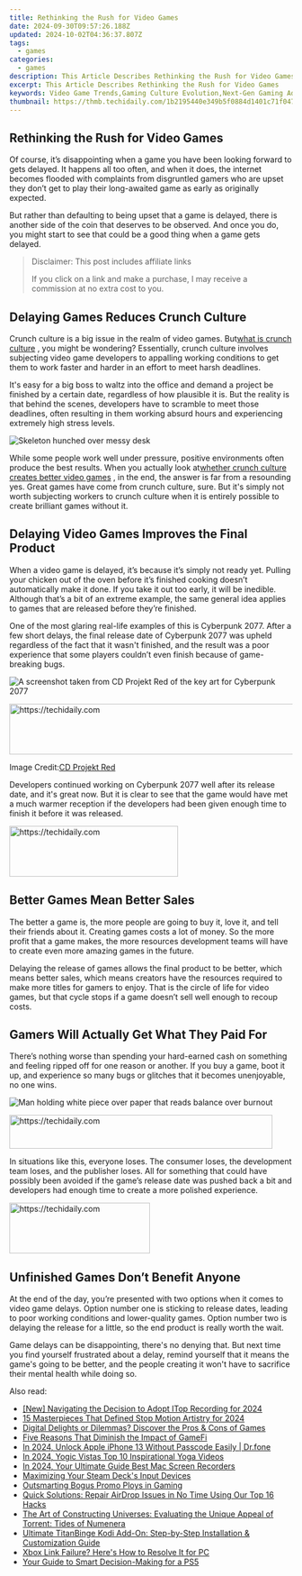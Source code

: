 ```yaml
---
title: Rethinking the Rush for Video Games
date: 2024-09-30T09:57:26.188Z
updated: 2024-10-02T04:36:37.807Z
tags:
  - games
categories:
  - games
description: This Article Describes Rethinking the Rush for Video Games
excerpt: This Article Describes Rethinking the Rush for Video Games
keywords: Video Game Trends,Gaming Culture Evolution,Next-Gen Gaming Advantages,Gamification in Daily Life,Digital Entertainment Alternatives,Sustainable Gaming Practices,Impactful Video Game Design
thumbnail: https://thmb.techidaily.com/1b2195440e349b5f0884d1401c71f047053f6f52811a1360983fce9511380f91.jpg
---
```


## Rethinking the Rush for Video Games

 Of course, it’s disappointing when a game you have been looking forward to gets delayed. It happens all too often, and when it does, the internet becomes flooded with complaints from disgruntled gamers who are upset they don’t get to play their long-awaited game as early as originally expected.

 But rather than defaulting to being upset that a game is delayed, there is another side of the coin that deserves to be observed. And once you do, you might start to see that could be a good thing when a game gets delayed.

>  Disclaimer: This post includes affiliate links
>
>  If you click on a link and make a purchase, I may receive a commission at no extra cost to you.
>

## Delaying Games Reduces Crunch Culture

 Crunch culture is a big issue in the realm of video games. But[what is crunch culture](https://www.makeuseof.com/crunch-culture-video-games/) , you might be wondering? Essentially, crunch culture involves subjecting video game developers to appalling working conditions to get them to work faster and harder in an effort to meet harsh deadlines.

 It's easy for a big boss to waltz into the office and demand a project be finished by a certain date, regardless of how plausible it is. But the reality is that behind the scenes, developers have to scramble to meet those deadlines, often resulting in them working absurd hours and experiencing extremely high stress levels.

![Skeleton hunched over messy desk](https://static1.makeuseofimages.com/wordpress/wp-content/uploads/2023/08/skeleton-hunched-over-messy-desk.jpg)

 While some people work well under pressure, positive environments often produce the best results. When you actually look at[whether crunch culture creates better video games](https://www.makeuseof.com/does-crunch-culture-deliver-good-bad-games/) , in the end, the answer is far from a resounding yes. Great games have come from crunch culture, sure. But it's simply not worth subjecting workers to crunch culture when it is entirely possible to create brilliant games without it.

## Delaying Video Games Improves the Final Product

 When a video game is delayed, it’s because it’s simply not ready yet. Pulling your chicken out of the oven before it’s finished cooking doesn’t automatically make it done. If you take it out too early, it will be inedible. Although that’s a bit of an extreme example, the same general idea applies to games that are released before they’re finished.

 One of the most glaring real-life examples of this is Cyberpunk 2077\. After a few short delays, the final release date of Cyberpunk 2077 was upheld regardless of the fact that it wasn't finished, and the result was a poor experience that some players couldn’t even finish because of game-breaking bugs.

![A screenshot taken from CD Projekt Red of the key art for Cyberpunk 2077](https://static1.makeuseofimages.com/wordpress/wp-content/uploads/2023/03/cyberpunk-2077-key-art.jpg)

<!-- affiliate ads begin -->
<a href="https://appsumo.8odi.net/c/5597632/2123731/7443" target="_top" id="2123731">
  <img src="//a.impactradius-go.com/display-ad/7443-2123731" border="0" alt="https://techidaily.com" width="728" height="90"/>
</a>
<img height="0" width="0" src="https://appsumo.8odi.net/i/5597632/2123731/7443" style="position:absolute;visibility:hidden;" border="0" />
<!-- affiliate ads end -->

 Image Credit:[CD Projekt Red](https://www.cdprojektred.com/en/our-games)

 Developers continued working on Cyberpunk 2077 well after its release date, and it's great now. But it is clear to see that the game would have met a much warmer reception if the developers had been given enough time to finish it before it was released.

<!-- affiliate ads begin -->
<a href="https://wigfever.sjv.io/c/5597632/2005183/22899" target="_top" id="2005183">
  <img src="//a.impactradius-go.com/display-ad/22899-2005183" border="0" alt="https://techidaily.com" width="300" height="90"/>
</a>
<img height="0" width="0" src="https://wigfever.sjv.io/i/5597632/2005183/22899" style="position:absolute;visibility:hidden;" border="0" />
<!-- affiliate ads end -->

## Better Games Mean Better Sales

 The better a game is, the more people are going to buy it, love it, and tell their friends about it. Creating games costs a lot of money. So the more profit that a game makes, the more resources development teams will have to create even more amazing games in the future.

 Delaying the release of games allows the final product to be better, which means better sales, which means creators have the resources required to make more titles for gamers to enjoy. That is the circle of life for video games, but that cycle stops if a game doesn’t sell well enough to recoup costs.

## Gamers Will Actually Get What They Paid For

 There’s nothing worse than spending your hard-earned cash on something and feeling ripped off for one reason or another. If you buy a game, boot it up, and experience so many bugs or glitches that it becomes unenjoyable, no one wins.

![Man holding white piece over paper that reads balance over burnout](https://static1.makeuseofimages.com/wordpress/wp-content/uploads/2023/08/man-holding-white-piece-over-paper-that-reads-balance-over-burnout.jpg)

<!-- affiliate ads begin -->
<a href="https://bluettius.sjv.io/c/5597632/2139122/17108" target="_top" id="2139122">
  <img src="//a.impactradius-go.com/display-ad/17108-2139122" border="0" alt="https://techidaily.com" width="468" height="60"/>
</a>
<img height="0" width="0" src="https://bluettius.sjv.io/i/5597632/2139122/17108" style="position:absolute;visibility:hidden;" border="0" />
<!-- affiliate ads end -->

 In situations like this, everyone loses. The consumer loses, the development team loses, and the publisher loses. All for something that could have possibly been avoided if the game’s release date was pushed back a bit and developers had enough time to create a more polished experience.

<!-- affiliate ads begin -->
<a href="https://bluettius.sjv.io/c/5597632/2139116/17108" target="_top" id="2139116">
  <img src="//a.impactradius-go.com/display-ad/17108-2139116" border="0" alt="https://techidaily.com" width="250" height="90"/>
</a>
<img height="0" width="0" src="https://bluettius.sjv.io/i/5597632/2139116/17108" style="position:absolute;visibility:hidden;" border="0" />
<!-- affiliate ads end -->

## Unfinished Games Don’t Benefit Anyone

 At the end of the day, you’re presented with two options when it comes to video game delays. Option number one is sticking to release dates, leading to poor working conditions and lower-quality games. Option number two is delaying the release for a little, so the end product is really worth the wait.

 Game delays can be disappointing, there's no denying that. But next time you find yourself frustrated about a delay, remind yourself that it means the game's going to be better, and the people creating it won't have to sacrifice their mental health while doing so.

<ins class="adsbygoogle"
     style="display:block"
     data-ad-format="autorelaxed"
     data-ad-client="ca-pub-7571918770474297"
     data-ad-slot="1223367746"></ins>

<ins class="adsbygoogle"
     style="display:block"
     data-ad-client="ca-pub-7571918770474297"
     data-ad-slot="8358498916"
     data-ad-format="auto"
     data-full-width-responsive="true"></ins>

<span class="atpl-alsoreadstyle">Also read:</span>
<div><ul>
<li><a href="https://on-screen-recording.techidaily.com/new-navigating-the-decision-to-adopt-itop-recording-for-2024/"><u>[New] Navigating the Decision to Adopt ITop Recording for 2024</u></a></li>
<li><a href="https://extra-resources.techidaily.com/15-masterpieces-that-defined-stop-motion-artistry-for-2024/"><u>15 Masterpieces That Defined Stop Motion Artistry for 2024</u></a></li>
<li><a href="https://games-able.techidaily.com/digital-delights-or-dilemmas-discover-the-pros-and-cons-of-games/"><u>Digital Delights or Dilemmas? Discover the Pros & Cons of Games</u></a></li>
<li><a href="https://games-able.techidaily.com/five-reasons-that-diminish-the-impact-of-gamefi/"><u>Five Reasons That Diminish the Impact of GameFi</u></a></li>
<li><a href="https://iphone-unlock.techidaily.com/in-2024-unlock-apple-iphone-13-without-passcode-easily-drfone-by-drfone-ios/"><u>In 2024, Unlock Apple iPhone 13 Without Passcode Easily | Dr.fone</u></a></li>
<li><a href="https://youtube-web.techidaily.com/24-yogic-vistas-top-10-inspirational-yoga-videos/"><u>In 2024, Yogic Vistas Top 10 Inspirational Yoga Videos</u></a></li>
<li><a href="https://screen-sharing-recording.techidaily.com/in-2024-your-ultimate-guide-best-mac-screen-recorders/"><u>In 2024, Your Ultimate Guide Best Mac Screen Recorders</u></a></li>
<li><a href="https://games-able.techidaily.com/maximizing-your-steam-decks-input-devices/"><u>Maximizing Your Steam Deck's Input Devices</u></a></li>
<li><a href="https://games-able.techidaily.com/outsmarting-bogus-promo-ploys-in-gaming/"><u>Outsmarting Bogus Promo Ploys in Gaming</u></a></li>
<li><a href="https://fox-that.techidaily.com/quick-solutions-repair-airdrop-issues-in-no-time-using-our-top-16-hacks/"><u>Quick Solutions: Repair AirDrop Issues in No Time Using Our Top 16 Hacks</u></a></li>
<li><a href="https://buynow-info.techidaily.com/the-art-of-constructing-universes-evaluating-the-unique-appeal-of-torrent-tides-of-numenera/"><u>The Art of Constructing Universes: Evaluating the Unique Appeal of Torrent: Tides of Numenera</u></a></li>
<li><a href="https://some-knowledge.techidaily.com/ultimate-titanbinge-kodi-add-on-step-by-step-installation-and-customization-guide/"><u>Ultimate TitanBinge Kodi Add-On: Step-by-Step Installation & Customization Guide</u></a></li>
<li><a href="https://games-able.techidaily.com/xbox-link-failure-heres-how-to-resolve-it-for-pc/"><u>Xbox Link Failure? Here's How to Resolve It for PC</u></a></li>
<li><a href="https://games-able.techidaily.com/your-guide-to-smart-decision-making-for-a-ps5/"><u>Your Guide to Smart Decision-Making for a PS5</u></a></li>
</ul></div>

